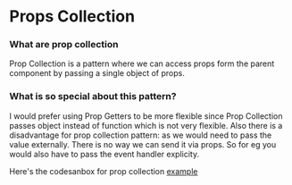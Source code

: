 # Props Collection


### What are prop collection

Prop Collection is a pattern where we can access props form the parent component by passing a single object of props.

### What is so special about this pattern?

I would prefer using Prop Getters to be more flexible since Prop Collection passes object instead of function which is not very flexible. Also there is a disadvantage for prop collection pattern: as we would need to pass the value externally. There is no way we can send it via props. So for eg you would also have to pass the event handler explicity.


Here's the codesanbox for prop collection [example](https://codesandbox.io/s/yrjmqol7j)
